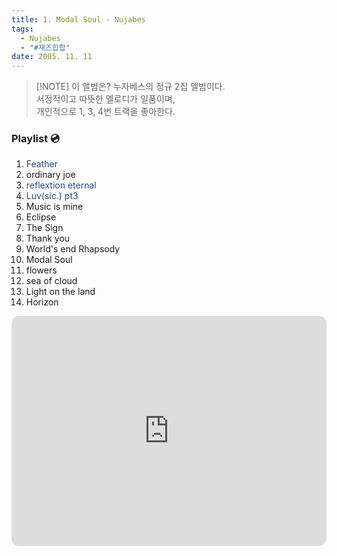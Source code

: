 ```yaml
---
title: 1. Modal Soul - Nujabes
tags:
  - Nujabes
  - "#재즈힙합"
date: 2005. 11. 11
---
```


> [!NOTE] 이 앨범은?
> 누자베스의 정규 2집 앨범이다.  
>  서정적이고 따뜻한 멜로디가 일품이며,  
>  개인적으로 1, 3, 4번 트랙을 좋아한다.  

### Playlist 💿

1. <font color="#1f497d">Feather </font>
2. ordinary joe 
3. <font color="#1f497d">reflextion eternal </font>
4. <font color="#1f497d">Luv(sic.) pt3</font> 
5. Music is mine
6. Eclipse
7. The Sign
8. Thank you
9. World's end Rhapsody
10. Modal Soul
11. flowers
12. sea of cloud
13. Light on the land
14. Horizon

<iframe style="border-radius:12px" src="https://open.spotify.com/embed/album/6nVACH6a27eOWiumAJhDWS?utm_source=generator&theme=0" width="100%" height="368" frameBorder="0" allowfullscreen="" allow="autoplay; clipboard-write; encrypted-media; fullscreen; picture-in-picture" loading="lazy"></iframe>
